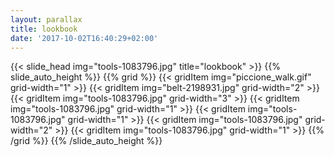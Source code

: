 ```yaml
---
layout: parallax
title: lookbook
date: '2017-10-02T16:40:29+02:00'
---
```

{{< slide_head img="tools-1083796.jpg" title="lookbook" >}}
{{% slide_auto_height %}}
{{% grid %}}
{{< gridItem img="piccione_walk.gif" grid-width="1" >}}
{{< gridItem img="belt-2198931.jpg" grid-width="2" >}}
{{< gridItem img="tools-1083796.jpg" grid-width="3" >}}
{{< gridItem img="tools-1083796.jpg" grid-width="1" >}}
{{< gridItem img="tools-1083796.jpg" grid-width="1" >}}
{{< gridItem img="tools-1083796.jpg" grid-width="2" >}}
{{< gridItem img="tools-1083796.jpg" grid-width="1" >}}
{{% /grid %}}
{{% /slide_auto_height %}}

